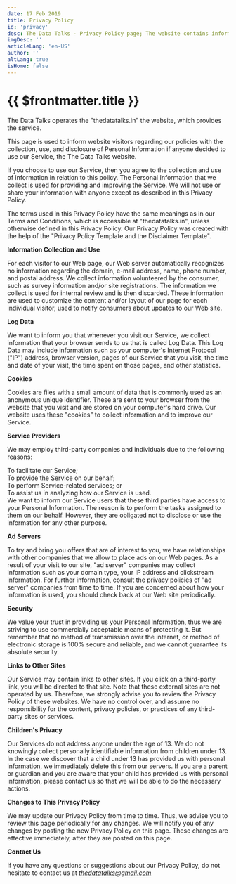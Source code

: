 ```yaml
---
date: 17 Feb 2019
title: Privacy Policy
id: 'privacy'
desc: The Data Talks - Privacy Policy page; The website contains information about politics, economics, education & others.
imgDesc: ''
articleLang: 'en-US'
author: ''
altLang: true
isHome: false
---
```


# {{ $frontmatter.title }}

The Data Talks operates the "thedatatalks.in" the website, which provides the service.

This page is used to inform website visitors regarding our policies with the collection, use, and disclosure of Personal Information if anyone decided to use our Service, the The Data Talks website.

If you choose to use our Service, then you agree to the collection and use of information in relation to this policy. The Personal Information
that we collect is used for providing and improving the Service. We will not use or share your information with anyone except as described in
this Privacy Policy.

The terms used in this Privacy Policy have the same meanings as in our Terms and Conditions, which is accessible at "thedatatalks.in",
unless otherwise defined in this Privacy Policy. Our Privacy Policy was created with the help of the "Privacy Policy Template and the Disclaimer Template".

**Information Collection and Use**

For each visitor to our Web page, our Web server automatically recognizes no information regarding the domain, e-mail address, name,
phone number, and postal address. We collect information volunteered by the consumer, such as survey information and/or site registrations. The
information we collect is used for internal review and is then discarded. These information are used to customize the content and/or
layout of our page for each individual visitor, used to notify consumers about updates to our Web site.

**Log Data**

We want to inform you that whenever you visit our Service, we collect information that your browser sends to us that is called Log Data. This Log Data may include information such as your computer's Internet Protocol ("IP") address, browser version, pages of our Service that you visit, the time and date of your visit, the time spent on those pages, and other statistics.

**Cookies**

Cookies are files with a small amount of data that is commonly used as an anonymous unique identifier. These are sent to your browser from the
website that you visit and are stored on your computer's hard drive. Our website uses these "cookies" to collect information and to improve our
Service.

**Service Providers**

We may employ third-party companies and individuals due to the following reasons:

To facilitate our Service;  
To provide the Service on our behalf;  
To perform Service-related services; or  
To assist us in analyzing how our Service is used.  
We want to inform our Service users that these third parties have access
to your Personal Information. The reason is to perform the tasks
assigned to them on our behalf. However, they are obligated not to
disclose or use the information for any other purpose.

**Ad Servers**

To try and bring you offers that are of interest to you, we have relationships with other companies that we allow to place ads on our Web
pages. As a result of your visit to our site, "ad server" companies may collect information such as your domain type, your IP address and
clickstream information. For further information, consult the privacy policies of "ad server" companies from time to time. If you are
concerned about how your information is used, you should check back at our Web site periodically.

**Security**

We value your trust in providing us your Personal Information, thus we are striving to use commercially acceptable means
of protecting it. But remember that no method of transmission over the internet, or method of electronic storage is 100% secure and reliable,
and we cannot guarantee its absolute security.

**Links to Other Sites**

Our Service may contain links to other sites. If you click on a third-party link, you will be directed to that site. Note that these external sites are not operated by us. Therefore, we strongly advise you to review the Privacy Policy of these websites. We have no control over, and assume no responsibility for the content, privacy policies, or practices of any third-party sites or services.

**Children's Privacy**

Our Services do not address anyone under the age of 13. We do not knowingly collect personally identifiable information from children under 13. In the case we discover that a child under 13 has provided us with personal information, we immediately delete this from our servers. If you are a parent or guardian and you are aware that your child has provided us with personal information, please contact us so that we will be able to do the necessary actions.

**Changes to This Privacy Policy**

We may update our Privacy Policy from time to time. Thus, we advise you to review this page periodically for any changes. We will notify you of
any changes by posting the new Privacy Policy on this page. These changes are effective immediately, after they are posted on this page.

**Contact Us**

If you have any questions or suggestions about our Privacy Policy, do not hesitate to contact us at
<a href="mailto: thedatatalks@gmail.com"><em><thedatatalks@gmail.com></em></a>


<style>

</style>